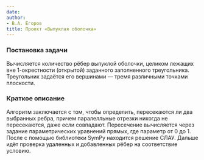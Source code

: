 ```yaml
---
date: 
author:
- В.А. Егоров
title: Проект «Выпуклая оболочка»
---
```


### Постановка задачи
Вычисляется количество рёбер выпуклой оболочки, целиком лежащих вне 1-окрестности (открытой) заданного заполненного треугольника. Треугольник задаётся его вершинами — тремя различными точками плоскости.

### Краткое описание 
Алгоритм заключается с том, чтобы определить, пересекаются ли два выбранных ребра, причем паралелльные отрезки никогда не пересекаются, даже если совпадают.
Пересечение вычисляется через задание параметрических уравнений прямых, где параметр от 0 до 1.
После с помощью библиотеки SymPy находится решение СЛАУ.
Дальше идёт проверка удаленных и добавленных рёбер на соответствие условию.
